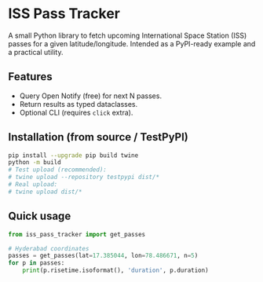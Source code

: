 # ISS Pass Tracker

A small Python library to fetch upcoming International Space Station (ISS) passes for a given latitude/longitude. Intended as a PyPI-ready example and a practical utility.

## Features
- Query Open Notify (free) for next N passes.
- Return results as typed dataclasses.
- Optional CLI (requires `click` extra).

## Installation (from source / TestPyPI)
```bash
pip install --upgrade pip build twine
python -m build
# Test upload (recommended):
# twine upload --repository testpypi dist/*
# Real upload:
# twine upload dist/*
```

## Quick usage
```python
from iss_pass_tracker import get_passes

# Hyderabad coordinates
passes = get_passes(lat=17.385044, lon=78.486671, n=5)
for p in passes:
    print(p.risetime.isoformat(), 'duration', p.duration)
```